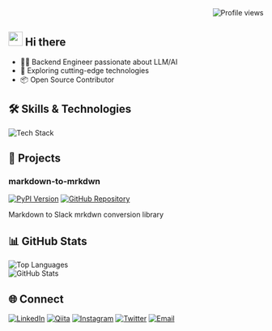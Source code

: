 <!-- プロフィールビュー -->
<div align="right">
  <img src="https://komarev.com/ghpvc/?username=02tyasui" alt="Profile views"/>
</div>

## <img src="https://media.giphy.com/media/hvRJCLFzcasrR4ia7z/giphy.gif" width="28"> Hi there

- 🧑‍💻 Backend Engineer passionate about LLM/AI
- 🚀 Exploring cutting-edge technologies
- 📦 Open Source Contributor

## 🛠️ Skills & Technologies

<img alt="Tech Stack" src="https://skillicons.dev/icons?theme=dark&perline=7&i=html,css,js,jquery,react,php,python,laravel,fastapi,docker,git,github,aws,postgres,postman,vscode" />

## 🔧 Projects

### markdown-to-mrkdwn
[![PyPI Version](https://img.shields.io/pypi/v/markdown-to-mrkdwn.svg?style=flat-square&logo=python&logoColor=white)](https://pypi.org/project/markdown-to-mrkdwn/)
[![GitHub Repository](https://img.shields.io/badge/GitHub-Repository-black?style=flat-square&logo=github)](https://github.com/02tyasui/markdown_to_mrkdwn)

Markdown to Slack mrkdwn conversion library

## 📊 GitHub Stats

![Top Languages](https://github-readme-stats.vercel.app/api/top-langs/?username=02tyasui&langs_count=8)  
![GitHub Stats](https://github-readme-stats.vercel.app/api?username=02tyasui&show_icons=true&bg_color=00000000)

## 🌐 Connect

[![LinkedIn](https://img.shields.io/badge/LinkedIn-blue?style=flat-square&logo=linkedin)](www.linkedin.com/in/2b3894266)
[![Qiita](https://img.shields.io/badge/Qiita-green?style=flat-square&logo=qiita)](https://qiita.com/frei_aqua)
[![Instagram](https://img.shields.io/badge/Instagram-E4405F?style=flat-square&logo=instagram&logoColor=white)](https://www.instagram.com/frei_aqua)
[![Twitter](https://img.shields.io/badge/Twitter-black?style=flat-square&logo=x)](https://x.com/aqua_moto)
[![Email](https://img.shields.io/badge/Email-D14836?style=flat-square&logo=gmail&logoColor=white)](mailto:yasutai12+github@gmail.com)
